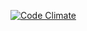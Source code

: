 [![Code Climate](https://codeclimate.com/badge.png)](https://codeclimate.com/github/protowouter/NSK-Inschrijfapplicatie)
